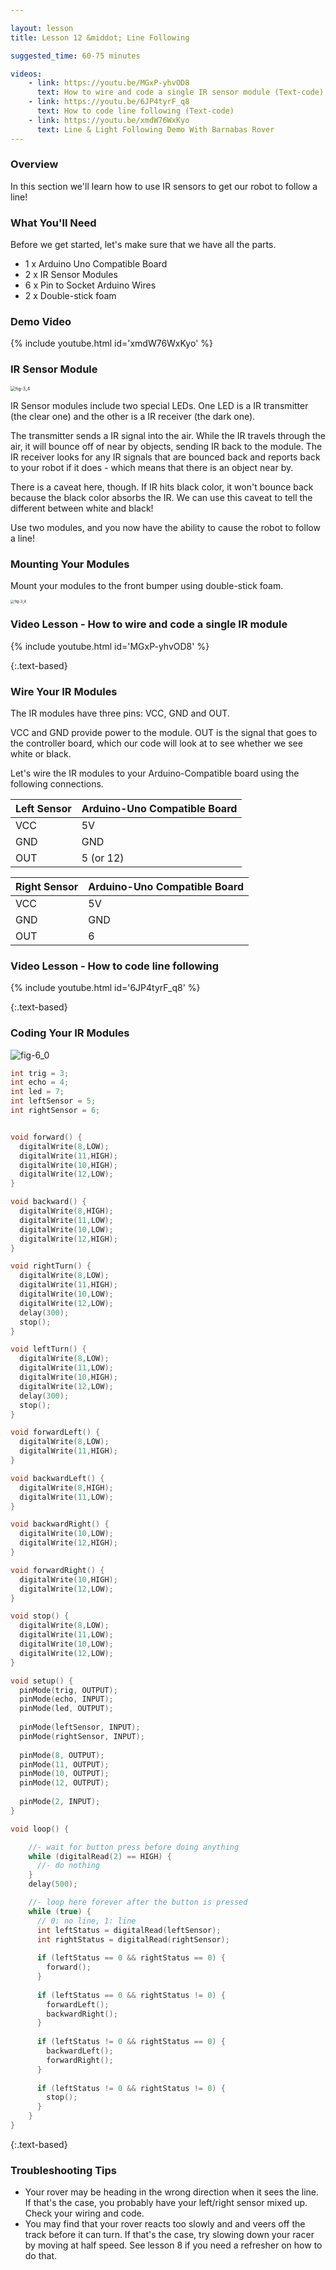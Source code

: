 ```yaml
---

layout: lesson
title: Lesson 12 &middot; Line Following

suggested_time: 60-75 minutes  

videos:
    - link: https://youtu.be/MGxP-yhvOD8
      text: How to wire and code a single IR sensor module (Text-code)
    - link: https://youtu.be/6JP4tyrF_q8
      text: How to code line following (Text-code)
    - link: https://youtu.be/xmdW76WxKyo
      text: Line & Light Following Demo With Barnabas Rover
---
```




### Overview

In this section we'll learn how to use IR sensors to get our robot to follow a line!

### What You'll Need

Before we get started, let's make sure that we have all the parts.

- 1 x Arduino Uno Compatible Board
- 2 x IR Sensor Modules
- 6 x Pin to Socket Arduino Wires
- 2 x Double-stick foam

### Demo Video

{% include youtube.html id='xmdW76WxKyo' %}

### IR Sensor Module 

<img src="ir module.jpg" alt="fig-3_4" style="zoom:50%;" class="image center" />

IR Sensor modules include two special LEDs.  One LED is a IR transmitter (the clear one) and the other is a IR receiver (the dark one).  

The transmitter sends a IR signal into the air.  While the IR travels through the air, it will bounce off of near by objects, sending IR back to the module.  The IR receiver looks for any IR signals that are bounced back and reports back to your robot if it does - which means that there is an object near by.  

There is a caveat here, though.  If IR hits black color, it won't bounce back because the black color absorbs the IR.  We can use this caveat to tell the different between white and black!  

Use two modules, and you now have the ability to cause the robot to follow a line!

### Mounting Your Modules 

Mount your modules to the front bumper using double-stick foam.

<img src="rover (3).png" alt="fig-3_4" style="zoom:40%;" class="image center" />

<div markdown = "1">

### Video Lesson - How to wire and code a single IR module

{% include youtube.html id='MGxP-yhvOD8' %}

</div>{:.text-based}

### Wire Your IR Modules

The IR modules have three pins: VCC, GND and OUT.  

VCC and GND provide power to the module.  OUT is the signal that goes to the controller board, which our code will look at to see whether we see white or black.

Let's wire the IR modules to your Arduino-Compatible board using the following connections.

| Left Sensor | Arduino-Uno Compatible Board |
| ----------- | ---------------------------- |
| VCC         | 5V                           |
| GND         | GND                          |
| OUT         | 5 (or 12)                    |

| Right Sensor | Arduino-Uno Compatible Board |
| ------------ | ---------------------------- |
| VCC          | 5V                           |
| GND          | GND                          |
| OUT          | 6                            |


<div markdown = "1">

### Video Lesson - How to code line following

{% include youtube.html id='6JP4tyrF_q8' %}

</div>{:.text-based}

### Coding Your IR Modules

<img src="linefollowrover.png" alt="fig-6_0" style="zoom:100%;" class="image center block-based" />

```c
int trig = 3;
int echo = 4;
int led = 7;
int leftSensor = 5;
int rightSensor = 6;


void forward() {
  digitalWrite(8,LOW);
  digitalWrite(11,HIGH);
  digitalWrite(10,HIGH);
  digitalWrite(12,LOW);
}

void backward() {
  digitalWrite(8,HIGH);
  digitalWrite(11,LOW);
  digitalWrite(10,LOW);
  digitalWrite(12,HIGH);
}

void rightTurn() {
  digitalWrite(8,LOW);
  digitalWrite(11,HIGH);
  digitalWrite(10,LOW);
  digitalWrite(12,LOW);
  delay(300);
  stop();
}

void leftTurn() {
  digitalWrite(8,LOW);
  digitalWrite(11,LOW);
  digitalWrite(10,HIGH);
  digitalWrite(12,LOW);
  delay(300);
  stop();
}

void forwardLeft() {
  digitalWrite(8,LOW);
  digitalWrite(11,HIGH);
}

void backwardLeft() {
  digitalWrite(8,HIGH);
  digitalWrite(11,LOW);
}

void backwardRight() {
  digitalWrite(10,LOW);
  digitalWrite(12,HIGH);
}

void forwardRight() {
  digitalWrite(10,HIGH);
  digitalWrite(12,LOW);
}

void stop() {
  digitalWrite(8,LOW);
  digitalWrite(11,LOW);
  digitalWrite(10,LOW);
  digitalWrite(12,LOW);
}

void setup() {
  pinMode(trig, OUTPUT);
  pinMode(echo, INPUT);
  pinMode(led, OUTPUT);
  
  pinMode(leftSensor, INPUT);
  pinMode(rightSensor, INPUT);
  
  pinMode(8, OUTPUT);
  pinMode(11, OUTPUT);
  pinMode(10, OUTPUT);
  pinMode(12, OUTPUT);
    
  pinMode(2, INPUT);
}

void loop() {

    //- wait for button press before doing anything
    while (digitalRead(2) == HIGH) {
      //- do nothing
    }
    delay(500);

    //- loop here forever after the button is pressed
    while (true) {
      // 0: no line, 1: line
      int leftStatus = digitalRead(leftSensor); 
      int rightStatus = digitalRead(rightSensor);
  
      if (leftStatus == 0 && rightStatus == 0) {
        forward();
      }
  
      if (leftStatus == 0 && rightStatus != 0) {
        forwardLeft();
        backwardRight();
      }
  
      if (leftStatus != 0 && rightStatus == 0) {
        backwardLeft();
        forwardRight();
      }
  
      if (leftStatus != 0 && rightStatus != 0) {
        stop();
      }
    }
}
```
{:.text-based}



### Troubleshooting Tips

- Your rover may be heading in the wrong direction when it sees the line.  If that's the case, you probably have your left/right sensor mixed up.  Check your wiring and code.
- You may find that your rover reacts too slowly and and veers off the track before it can turn.  If that's the case, try slowing down your racer by moving at half speed.  See lesson 8 if you need a refresher on how to do that.